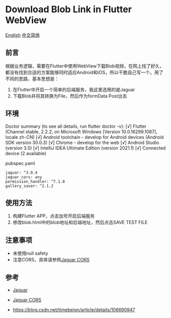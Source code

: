 # Download Blob Link in Flutter WebView 
[English](./README.md)   [中文简体](./README_zh.md)

## 前言

根据业务逻辑，需要在Flutter中使用WebView下载Blob视频，在网上找了好久，都没有找到合适的方案能够同时适应Android和iOS，所以干脆自己写一个。用了不同的思路，基本思想是：

1. 在Flutter中开启一个简单的后端服务，我这里选用的是Jaguar
2. 下载Blob并将其转换为File，然后作为formData Post出去

## 环境

Doctor summary (to see all details, run flutter doctor -v):
[√] Flutter (Channel stable, 2.2.2, on Microsoft Windows [Version 10.0.16299.1087], locale zh-CN)
[√] Android toolchain - develop for Android devices (Android SDK version 30.0.3)
[√] Chrome - develop for the web
[√] Android Studio (version 3.5)
[√] IntelliJ IDEA Ultimate Edition (version 2021.1)
[√] Connected device (2 available)



pubspec.yaml

```
jaguar: ^3.0.4
jaguar_cors: any
permission_handler: ^7.1.0
gallery_saver: ^2.1.2
```





## 使用方法

1. 构建Flutter APP，点击加号开启后端服务
2. 修改blob.html中的blob地址和后端地址，然后点击SAVE TEST FILE



## 注意事项

- 未使用null safety
- 注意CORS，具体请参照[Jaguar CORS](https://pub.dev/packages/jaguar_cors)





## 参考

- [Jaguar](https://pub.dartlang.org/packages/jaguar) 
- [Jaguar CORS](https://pub.dev/packages/jaguar_cors)

- https://blog.csdn.net/timebeign/article/details/106690947

